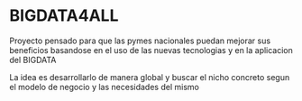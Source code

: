 # BIGDATA4ALL

Proyecto pensado para que las pymes nacionales puedan mejorar sus beneficios basandose en el uso de las nuevas tecnologias y en la aplicacion del BIGDATA

La idea es desarrollarlo de manera global y buscar el nicho concreto segun el modelo de negocio y las necesidades del mismo
